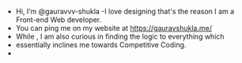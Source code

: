 - Hi, I’m @gauravvv-shukla
-I love designing that's the reason I am a Front-end Web developer.
- You can ping me on my website at https://gauravshukla.me/
- While , I am also curious in finding the logic to everything which 
- essentially inclines me towards Competitive Coding.
-

<!---
gauravvv-shukla/gauravvv-shukla is a ✨ special ✨ repository because its `README.md` (this file) appears on your GitHub profile.
You can click the Preview link to take a look at your changes.
--->
